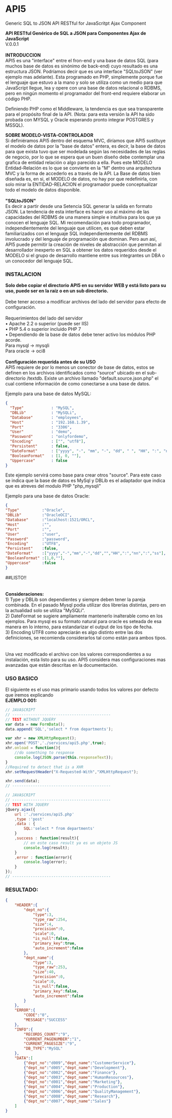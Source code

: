 # API5
Generic SQL to JSON API RESTful for JavaScritpt Ajax Component<br>

<green>**API RESTful Genérico de SQL a JSON para Componentes Ajax de JavaScript**</green><br>
V.0.0.1<br>
<br>
<b>INTRODUCCION</b><br>
API5 es una "interface" entre el fron-end y una base de datos SQL (para muchos base de datos es sinónimo de back-end) cuyo resultado es una estructura JSON. Podríamos decir que es una interface "SQLtoJSON" (ver ejemplo mas adelante). Esta programado en PHP, simplemente porque fue el lenguaje que estuvo a la mano y solo se utiliza como un medio para que JavaScript llegue, lea  y opere con una base de datos relacional o RDBMS, pero en ningún momento el programador del front-end requiere elaborar un código PHP. 

Definiendo PHP como el Middleware, la tendencia es que sea transparente para el propósito final de la API.
(Nota: para esta versión la API ha sido probada con MYSQL y Oracle esperando pronto integrar POSTGRES y MSSQL).

<b>SOBRE MODELO-VISTA-CONTROLADOR</b><br>
Si definiéramos API5 dentro del esquema MVC, diríamos que API5 sustituye el modelo de datos por la "base de datos" entera, es decir, la base de datos para que exista tuvo que ser modelada según las necesidades de las reglas de negocio, por lo que se espera que un buen diseño debe contemplar una grafica de entidad relación o algo parecido a ella. Pues este MODELO Entidad-Relación es lo que se convierte en la "M" dentro una arquitectura MVC y la forma de accederlo es a través de la API. La Base de datos bien diseñada es, en si, el MODELO de datos, no hay por que redefinirla, con solo mirar la ENTIDAD-RELACION el programador puede conceptualizar todo el modelo de datos disponible.<br>
<br>
<b>"SQLtoJSON"</b><br>
Es decir a partir desde una Setencia SQL generar la salida en formato JSON. La tendencia de esta interface es hacer uso al máximo de las capacidades del RDBMS de una manera simple e intuitiva para los que ya conocen el lenguaje SQL. Mi recomendación para  todo programador, independientemente del lenguaje que utilicen, es que deben estar familiarizados con el lenguaje SQL independientemente del RDBMS involucrado y del lenguaje de programación que dominan. Pero aun así, API5 puede permitir la creación de niveles de abstracción que permitan al desarrollador inexperto en SQL a obtener los datos requeridos desde el MODELO si el grupo de desarrollo mantiene entre sus integrantes un DBA o un conocedor del lenguaje SQL.
<br>

### INSTALACION
**Solo debe copiar el directorio API5 en su servidor WEB y está listo para su uso, puede ser en la raíz o en un sub directorio.**
<br><br>
Debe tener acceso a modificar archivos del lado del servidor para efecto de configuración.<br>
<br>
Requerimientos del lado del servidor<br>
	• Apache 2.2 o superior (puede ser IIS)<br>
	• PHP 5.4 o superior incluido PHP 7<br>
	• Dependiendo de la base de datos debe tener activo los módulos PHP acorde.<br>
Para mysql -> mysqli<br> 
Para oracle -> oci8<br>
<br>
**Configuración requerida antes de su USO**<br>
API5 requiere de por lo menos un conector de base de datos, estos se definen en los archivos identificados como "source" ubicado en el sub-directorio /textdb. Existe un archivo llamado "default.source.json.php" el cual contiene información de como  conectarse a una base de datos.<br>

Ejemplo para una base de datos MySQL:
```json
{
  "Type"            : "MySQL",
  "DBLib"           : "MySQLi",
  "Database"        : "employees",
  "Host"            : "192.168.1.39",
  "Port"            : "3306",
  "User"            : "demo",
  "Password"        : "onlyfordemo",
  "Encoding"        : ["", "utf8"],
  "Persistent"      : false,
  "DateFormat"      : ["yyyy", "-", "mm", "-", "dd", " ", "HH", ":", "nn", ":", "ss"],
  "BooleanFormat"   : [1, 0, ""],
  "Uppercase"       : false
}
```
Este ejemplo servirá como base para crear otros "source". Para este caso se indica que la base de datos es MySql y DBLib es el adaptador que indica que es atreves del modulo PHP "php_mysqli"

Ejemplo para una base de datos Oracle:
```json
{
"Type"          :"Oracle",
"DBLib"         :"OracleOCI",
"Database"      :"localhost:1521/ORCL",
"Host"          :"",
"Port"          :"",
"User"          :"user",
"Password"      :"password",
"Encoding"      :"UTF8",
"Persistent"    :false,
"DateFormat"    :["yyyy","-","mm","-","dd","","HH",":","nn",":","ss"],
"BooleanFormat" :[1,0,""],
"Uppercase"     :false
}
```
##LISTO!! 
<br>
<br>
<br>
**Consideraciones:**<br>
	  1) Type y DBLib son dependientes y siempre deben tener la pareja combinada. En el pasado Mysql podia utilizar dos librerías distintas, pero en la actualidad solo se utiliza "MySQLi".<br>
	  2) DateFormat se sugiere ampliamente mantenerlo inalterable como en  los ejemplos. Para mysql es su formato natural para oracle es seteada de esa manera en lo interno, para estandarizar el output de los tipo de fecha.<br>
	  3) Encoding UTF8 como apreciarán es algo distinto entre las dos definiciones, se recomienda considerarlos tal como están para ambos tipos.<br>
<br>	
Una vez modificado el archivo con los valores correspondientes a su instalación, esta listo para su uso.
API5 considera mas configuraciones mas avanzadas que están descritas en la documentación.

### USO BASICO

El siguiente es el uso mas primario usando todos los valores por defecto que iremos explicando
<br>
**EJEMPLO 001:**<br>
```javascript
// JAVASCRIPT 
// -------------------------------------------
// TEST WITHOUT JQUERY
var data = new FormData();
data.append('SQL','select * from departments');

var xhr = new XMLHttpRequest();
xhr.open('POST','./services/api5.php',true);
xhr.onload = function(){
	//do something to response
	console.log(JSON.parse(this.responseText));
}
//Required to detect that is a XHR
xhr.setRequestHeader("X-Requested-With","XMLHttpRequest");

xhr.send(data);
// -------------------------------------------

// JAVASCRIPT 
// -------------------------------------------
// TEST WITH JQUERY
jQuery.ajax({
	url :'./services/api5.php'
	,type :'post'
	,data : {
		SQL:'select * from departments'
	}
	,success : function(result){
		// en este caso result ya es un objeto JS
		console.log(result);
	}
	,error : function(error){
		console.log(error);
	}
});
// -------------------------------------------
```
### RESULTADO:
```json
{
	"HEADER":{
		"dept_no":{
			"type":3,
			"type_raw":254,
			"size":4,
			"precision":0,
			"scale":0,
			"is_null":false,
			"primary_key":true,
			"auto_increment":false
		},
		"dept_name":{
			"type":3,
			"type_raw":253,
			"size":40,
			"precision":0,
			"scale":0,
			"is_null":false,
			"primary_key":false,
			"auto_increment":false
		}
	},
	"ERROR":{
		"CODE":"0",
		"MESSAGE":"SUCCESS"
	},
	"INFO":{
		"RECORDS_COUNT":"9",
		"CURRENT_PAGENUMBER":"1",
		"CURRENT_PAGESIZE":"9",
		"DB_TYPE":"MySQL"
	},
	"DATA":[
		{"dept_no":"d009","dept_name":"CustomerService"},
		{"dept_no":"d005","dept_name":"Development"},
		{"dept_no":"d002","dept_name":"Finance"},
		{"dept_no":"d003","dept_name":"HumanResources"},
		{"dept_no":"d001","dept_name":"Marketing"},
		{"dept_no":"d004","dept_name":"Production"},
		{"dept_no":"d006","dept_name":"QualityManagement"},
		{"dept_no":"d008","dept_name":"Research"},
		{"dept_no":"d007","dept_name":"Sales"}
	]
}
```
